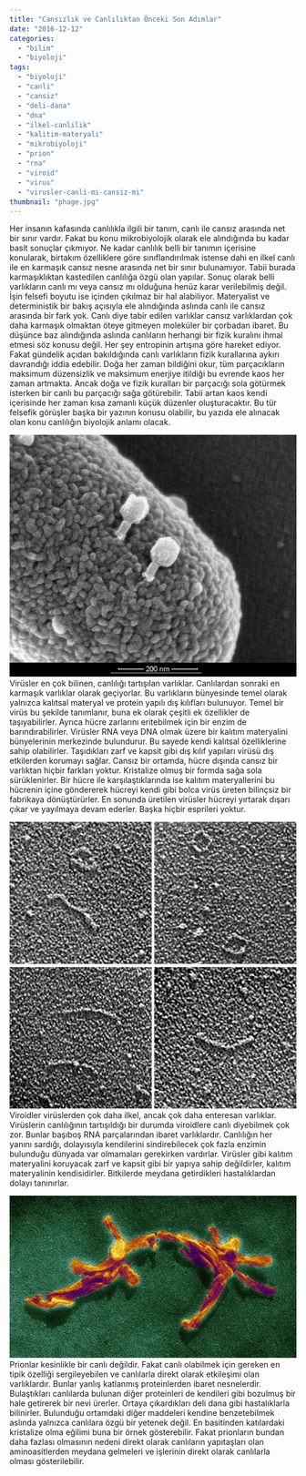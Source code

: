 ```yaml
---
title: "Cansızlık ve Canlılıktan Önceki Son Adımlar"
date: "2016-12-12"
categories: 
  - "bilim"
  - "biyoloji"
tags: 
  - "biyoloji"
  - "canli"
  - "cansiz"
  - "deli-dana"
  - "dna"
  - "ilkel-canlilik"
  - "kalitim-materyali"
  - "mikrobiyoloji"
  - "prion"
  - "rna"
  - "viroid"
  - "virus"
  - "virusler-canli-mi-cansiz-mi"
thumbnail: "phage.jpg"
---
```


Her insanın kafasında canlılıkla ilgili bir tanım, canlı ile cansız arasında net bir sınır vardır. Fakat bu konu mikrobiyolojik olarak ele alındığında bu kadar basit sonuçlar çıkmıyor. Ne kadar canlılık belli bir tanımın içerisine konularak, birtakım özelliklere göre sınıflandırılmak istense dahi en ilkel canlı ile en karmaşık cansız nesne arasında net bir sınır bulunamıyor. Tabii burada karmaşıklıktan kastedilen canlılığa özgü olan yapılar. Sonuç olarak belli varlıkların canlı mı veya cansız mı olduğuna henüz karar verilebilmiş değil. İşin felsefi boyutu ise içinden çıkılmaz bir hal alabiliyor. Materyalist ve deterministik bir bakış açısıyla ele alındığında aslında canlı ile cansız arasında bir fark yok. Canlı diye tabir edilen varlıklar cansız varlıklardan çok daha karmaşık olmaktan öteye gitmeyen moleküler bir çorbadan ibaret. Bu düşünce baz alındığında aslında canlıların herhangi bir fizik kuralını ihmal etmesi söz konusu değil. Her şey entropinin artışına göre hareket ediyor. Fakat gündelik açıdan bakıldığında canlı varlıkların fizik kurallarına aykırı davrandığı iddia edebilir. Doğa her zaman bildiğini okur, tüm parçacıkların maksimum düzensizlik ve maksimum enerjiye itildiği bu evrende kaos her zaman artmakta. Ancak doğa ve fizik kuralları bir parçacığı sola götürmek isterken bir canlı bu parçacığı sağa götürebilir. Tabii artan kaos kendi içerisinde her zaman kısa zamanlı küçük düzenler oluşturacaktır. Bu tür felsefik görüşler başka bir yazının konusu olabilir, bu yazıda ele alınacak olan konu canlılığın biyolojik anlamı olacak.

![](images/main-qimg-d161279b31bc425c2b56665b44b9f655-c.jpg)Virüsler en çok bilinen, canlılığı tartışılan varlıklar. Canlılardan sonraki en karmaşık varlıklar olarak geçiyorlar. Bu varlıkların bünyesinde temel olarak yalnızca kalıtsal materyal ve protein yapılı dış kılıfları bulunuyor. Temel bir virüs bu şekilde tanımlanır, buna ek olarak çeşitli ek özellikler de taşıyabilirler. Ayrıca hücre zarlarını eritebilmek için bir enzim de barındırabilirler. Virüsler RNA veya DNA olmak üzere bir kalıtım materyalini bünyelerinin merkezinde bulundurur. Bu sayede kendi kalıtsal özelliklerine sahip olabilirler. Taşıdıkları zarf ve kapsit gibi dış kılıf yapıları virüsü dış etkilerden korumayı sağlar. Cansız bir ortamda, hücre dışında cansız bir varlıktan hiçbir farkları yoktur. Kristalize olmuş bir formda sağa sola sürüklenirler. Bir hücre ile karşılaştıklarında ise kalıtım materyallerini bu hücrenin içine göndererek hücreyi kendi gibi bolca virüs üreten bilinçsiz bir fabrikaya dönüştürürler. En sonunda üretilen virüsler hücreyi yırtarak dışarı çıkar ve yayılmaya devam ederler. Başka hiçbir esprileri yoktur.

![Viroid](images/potato-spindle-tuber-viroid.jpg)Viroidler virüslerden çok daha ilkel, ancak çok daha enteresan varlıklar. Virüslerin canlılığının tartışıldığı bir durumda viroidlere canlı diyebilmek çok zor. Bunlar başıboş RNA parçalarından ibaret varlıklardır. Canlılığın her yanını sardığı, dolayısıyla kendilerini sindirebilecek çok fazla enzimin bulunduğu dünyada var olmamaları gerekirken vardırlar. Virüsler gibi kalıtım materyalini koruyacak zarf ve kapsit gibi bir yapıya sahip değildirler, kalıtım materyalinin kendisidirler. Bitkilerde meydana getirdikleri hastalıklardan dolayı tanınırlar.

![](images/tumblr_ml3gobAjZq1rlxtnvo1_540.jpg)Prionlar kesinlikle bir canlı değildir. Fakat canlı olabilmek için gereken en tipik özelliği sergileyebilen ve canlılarla direkt olarak etkileşimi olan varlıklardır. Bunlar yanlış katlanmış proteinlerden ibaret nesnelerdir. Bulaştıkları canlılarda bulunan diğer proteinleri de kendileri gibi bozulmuş bir hale getirerek bir nevi ürerler. Ortaya çıkardıkları deli dana gibi hastalıklarla bilinirler. Bulunduğu ortamdaki diğer maddeleri kendine benzetebilmek aslında yalnızca canlılara özgü bir yetenek değil. En basitinden katılardaki kristalize olma eğilimi buna bir örnek gösterebilir. Fakat prionların bundan daha fazlası olmasının nedeni direkt olarak canlıların yapıtaşları olan aminoasitlerden meydana gelmeleri ve işlerinin direkt olarak canlılarla olması gösterilebilir.
